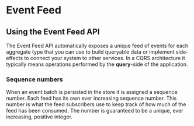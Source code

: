 # Event Feed

## Using the Event Feed API

The Event Feed API automatically exposes a unique feed of events for each aggregate type that you can use to build queryable data or implement side-effects to connect your system to other services. In a CQRS architecture it typically means operations performed by the **query**-side of the application.

### Sequence numbers

When an event batch is persisted in the store it is assigned a sequence number. Each feed has its own ever increasing sequence number. This number is what the feed subscribers use to keep track of how much of the feed has been consumed. The number is guaranteed to be a unique, ever increasing, positive integer.



